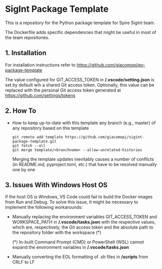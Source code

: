 # SigInt Package Template

This is a repository for the Python package template for Spire SigInt team.

The Dockerfile adds specific dependencies that might be useful in most of the team repositories.

## 1. Installation

For installation instructions refer to https://github.com/giacomopj/py-package-template

The value configured for GIT_ACCESS_TOKEN in **/.vscode/setting.json** is set by default wih a shared Git access token. Optionally, this value can be replaced with the personal Git access token generated at https://github.com/settings/tokens

## 2. How To

- How to keep up-to-date with this template any branch <branchname> (e.g., master) of any repository based on this template

      git remote add template https://github.com/giacomopj/sigint-package-template.git
      git fetch --all
      git merge template/<branchname> --allow-unrelated-histories

  Merging the template updates inevitably causes a number of conflicts (in README.md, pyproject.toml, etc.) that have to be resolved manually one by one

## 3. Issues With Windows Host OS

If the host OS is Windows, VS Code could fail to build the Docker images from Run and Debug. To solve this issue, it might be necessary to implement the following workarounds:

- Manually replacing the environment variables GIT_ACCESS_TOKEN and WORKSPACE_PATH in **/.vscode/tasks.json** with the respective values, which are, respectively, the Git access token and the absolute path to the repository folder with the workspace (\*)
      
  (\*) In-built Command Prompt (CMD) or PowerShell (WSL) cannot expand the environment variables in **/.vscode/tasks.json**

- Manually converting the EOL formatting of .sh files in **/scripts** from CRLF to LF
